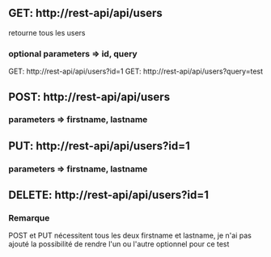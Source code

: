 ## GET: http://rest-api/api/users
retourne tous les users

### optional parameters => id, query
GET: http://rest-api/api/users?id=1
GET: http://rest-api/api/users?query=test

## POST: http://rest-api/api/users
### parameters => firstname, lastname

## PUT: http://rest-api/api/users?id=1
### parameters => firstname, lastname

## DELETE: http://rest-api/api/users?id=1

### Remarque
POST et PUT nécessitent tous les deux firstname et lastname, je n'ai pas ajouté la possibilité de rendre l'un ou l'autre optionnel pour ce test